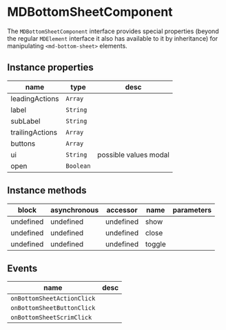 # MDBottomSheetComponent
The `MDBottomSheetComponent` interface provides special properties (beyond the regular `MDElement` interface it also has available to it by inheritance) for manipulating `<md-bottom-sheet>` elements.

## Instance properties

name|type|desc
---|---|---
leadingActions|`Array`|
label|`String`|
subLabel|`String`|
trailingActions|`Array`|
buttons|`Array`|
ui|`String`|possible values modal
open|`Boolean`|

## Instance methods

block| asynchronous | accessor| name| parameters
---| --- | ---| ---| ---
undefined| undefined | undefined| show| 
undefined| undefined | undefined| close| 
undefined| undefined | undefined| toggle| 

## Events

name|desc
---|---
`onBottomSheetActionClick`|
`onBottomSheetButtonClick`|
`onBottomSheetScrimClick`|
